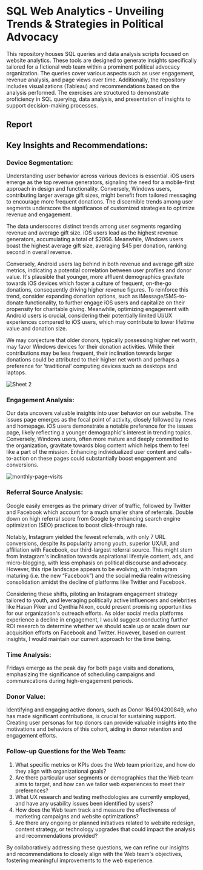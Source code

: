 # SQL Web Analytics - Unveiling Trends & Strategies in Political Advocacy

This repository houses SQL queries and data analysis scripts focused on website analytics. These tools are designed to generate insights specifically tailored for a fictional web team within a prominent political advocacy organization. The queries cover various aspects such as user engagement, revenue analysis, and page views over time. Additionally, the repository includes visualizations (Tableau) and recommendations based on the analysis performed. The exercises are structured to demonstrate proficiency in SQL querying, data analysis, and presentation of insights to support decision-making processes.

## Report

## Key Insights and Recommendations:

### Device Segmentation:
Understanding user behavior across various devices is essential. iOS users emerge as the top revenue generators, signaling the need for a mobile-first approach in design and functionality. Conversely, Windows users, contributing larger average gift sizes, might benefit from tailored messaging to encourage more frequent donations. The discernible trends among user segments underscore the significance of customized strategies to optimize revenue and engagement.

The data underscores distinct trends among user segments regarding revenue and average gift size. iOS users lead as the highest revenue generators, accumulating a total of $2066. Meanwhile, Windows users boast the highest average gift size, averaging $45 per donation, ranking second in overall revenue.

Conversely, Android users lag behind in both revenue and average gift size metrics, indicating a potential correlation between user profiles and donor value. It's plausible that younger, more affluent demographics gravitate towards iOS devices which foster a culture of frequent, on-the-go donations, consequently driving higher revenue figures. To reinforce this trend, consider expanding donation options, such as iMessage/SMS-to- donate functionality, to further engage iOS users and capitalize on their propensity for charitable giving. Meanwhile, optimizing engagement with Android users is crucial, considering their potentially limited UI/UX experiences compared to iOS users, which may contribute to lower lifetime value and donation size.

We may conjecture that older donors, typically possessing higher net worth, may favor Windows devices for their donation activities. While their contributions may be less frequent, their inclination towards larger donations could be attributed to their higher net worth and perhaps a preference for 'traditional' computing devices such as desktops and laptops.

![Sheet 2](https://github.com/k10sj02/aclu-web-analytics-sql/assets/35823259/13332e78-e625-41c9-9720-baef93a738da)

### Engagement Analysis:
Our data uncovers valuable insights into user behavior on our website. The issues page emerges as the focal point of activity, closely followed by news and homepage. iOS users demonstrate a notable preference for the issues page, likely reflecting a younger demographic's interest in trending topics. Conversely, Windows users, often more mature and deeply committed to the organization, gravitate towards blog content which helps them to feel like a part of the mission. Enhancing individualized user content and calls-to-action on these pages could substantially boost engagement and conversions.

![monthly-page-visits](https://github.com/k10sj02/aclu-web-analytics-sql/assets/35823259/d0381bc4-686a-4802-8317-32f08beed370)

### Referral Source Analysis:

Google easily emerges as the primary driver of traffic, followed by Twitter and Facebook which account for a much smaller share of referrals. Double down on high referral score from Google by enhancing search engine optimization (SEO) practices to boost click-through rate.

Notably, Instagram yielded the fewest referrals, with only 7 URL conversions, despite its popularity among youth, superior UX/UI, and affiliation with Facebook, our third-largest referral source. This might stem from Instagram's inclination towards aspirational lifestyle content, ads, and micro-blogging, with less emphasis on political discourse and advocacy. However, this ripe landscape appears to be evolving, with Instagram maturing (i.e. the new “Facebook”) and the social media realm witnessing consolidation amidst the decline of platforms like Twitter and Facebook.

Considering these shifts, piloting an Instagram engagement strategy tailored to youth, and leveraging politically active influencers and celebrities like Hasan Piker and Cynthia Nixon, could present promising opportunities for our organization's outreach efforts.
As older social media platforms experience a decline in engagement, I would suggest conducting further ROI research to determine whether we should scale up or scale down our acquisition efforts on Facebook and Twitter. However, based on current insights, I would maintain our current approach for the time being.

### Time Analysis:
Fridays emerge as the peak day for both page visits and donations, emphasizing the significance of scheduling campaigns and communications during high-engagement periods.

### Donor Value:
Identifying and engaging active donors, such as Donor 164904200849, who has made significant contributions, is crucial for sustaining support. Creating user personas for top donors can provide valuable insights into the motivations and behaviors of this cohort, aiding in donor retention and engagement efforts.

### Follow-up Questions for the Web Team:
1. What specific metrics or KPIs does the Web team prioritize, and how do they align with organizational goals?
2. Are there particular user segments or demographics that the Web team aims to target, and how can we tailor web experiences to meet their preferences?
3. What UX research and testing methodologies are currently employed, and have any usability issues been identified by users?
4. How does the Web team track and measure the effectiveness of marketing campaigns and website optimizations?
5. Are there any ongoing or planned initiatives related to website redesign, content strategy, or technology upgrades that could impact the analysis and recommendations provided?

By collaboratively addressing these questions, we can refine our insights and recommendations to closely align with the Web team's objectives, fostering meaningful improvements to the web experience.

